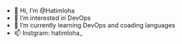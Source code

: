 - 👋 Hi, I’m @Hatimloha
- 👀 I’m interested in DevOps
- 🌱 I’m currently learning DevOps and coading languages
- 📫 Instgram: hatimloha_

<!---
Hatimloha/Hatimloha is a ✨ special ✨ repository because its `README.md` (this file) appears on your GitHub profile.
You can click the Preview link to take a look at your changes.
--->
